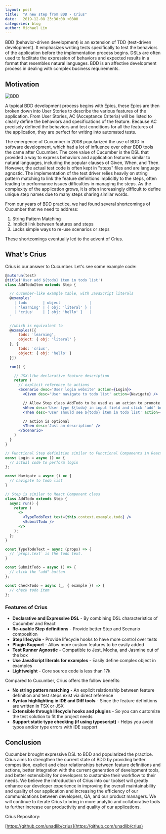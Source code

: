 ```yaml
---
layout: post
title:  "A new step from BDD - Crius"
date:   2019-12-08 23:30:00 +0800
categories: blog
author: Michael Lin
---
```


BDD (behavior-driven development) is an extension of TDD (test-driven development). It emphasizes writing tests specifically to test the behaviors of the application before the implementation process begins. DSLs are often used to facilitate the expression of behaviors and expected results in a format that resembles natural languages. BDD is an affective development process in dealing with complex business requirements.

## Motivation

![BDD](/integration-blog/assets/2019-12-08-a-new-step-from-bdd-crius/bdd.png)

A typical BDD development process begins with Epics, these Epics are then broken down into User Stories to describe the various features of the application. From User Stories, AC (Acceptance Criteria) will be listed to clearly define the behaviors and specifications of the feature. Because AC precisely defined the behaviors and test conditions for all the features of the application, they are perfect for writing into automated tests.

The emergence of Cucumber in 2008 popularized the use of BDD in software development, which had a lot of influence over other BDD tools the came after Cucumber. The core value of Cucumber is the DSL that provided a way to express behaviors and application features similar to natural languages, including the popular clauses of Given, When, and Then. However, the actual test code is often kept in "steps" files and are language agnostic. The implementation of the test driver relies heavily on string pattern matching to link the feature definitions implicitly to the steps, often leading to performance issues difficulties in managing the steps. As the complexity of the application grows, it is often increasingly difficult to define unique step names due to many steps sharing similar words.

From our years of BDD practice, we had found several shortcomings of Cucumber that we need to address:

1. String Pattern Matching
2. Implicit link between features and steps
3. Lacks simple ways to re-use scenarios or steps

These shortcomings eventually led to the advent of Crius.

## What's Crius

Crius is our answer to Cucumber. Let's see some example code:

```jsx
@autorun(test)
@title('User add ${todo} item in todo list')
class AddTodoItem extends Step {

  // cucumber-like example table, with JavaScript literals
  @examples`
    | todo       | object             |
    | 'learning' | { obj: 'literal' } |
    | 'crius'    | { obj: 'hello' }   |
  `

  //which is equivalent to
  @examples([{
      todo: 'learning',
      object: { obj: 'literal' }
  }, {
      todo: 'crius',
      object: { obj: 'hello' }
  }])

  run() {

    // JSX-like declarative feature description
    return (
      // explicit reference to actions
      <Scenario desc='User login website' action={Login}>
        <Given desc='User navigate to todo list' action={Navigate} />

        // Allow Step class AddTodo to be used as an action to promote re-use
        <When desc='User type ${todo} in input field and click "add" button' action={AddTodo} />
        <Then desc='User should see ${todo} item in todo list' action={CheckTodo} />

        // action is optional
        <Then desc='Just an description' />
      </Scenario>
    )
  }
}

// Functional Step definition similar to Functional Components in React
const Login = async () => {
  // actual code to perform login
};

const Navigate = async () => {
  // navigate to todo list
}

// Step is similar to React Component class
class AddTodo extends Step {
  async run() {
    return (
      <>
        <TypeTodoText text={this.context.example.todo} />
        <SubmitTodo />
      </>
    );
  };
}

const TypeTodoText = async (props) => {
  // `props.text` is the todo text.
}

const SubmitTodo = async () => {
  // click the "add" button
};

const CheckTodo = async (_, { example }) => {
  // check todo item
};
```

### Features of Crius

* **Declarative and Expressive DSL** - By combining DSL characteristics of Cucumber and React
* **Re-usable Step definitions** - Provide better Step and Scenario composition
* **Step lifecycle** - Provide lifecycle hooks to have more control over tests
* **Plugin Support** - Allow more custom features to be easily added
* **Test Runner Agnostic** - Compatible to Jest, Mocha, and Jasmine out of the box
* **Use JavaScript literals for examples** - Easily define complex object in examples
* **Lightweight** - Core source code is less than 17k

Compared to Cucumber, Crius offers the follow benefits:

* **No string pattern matching** - An explicit relationship between feature definition and test steps exist via direct reference
* **Syntax highlighting in IDE and Diff tools** - Since the feature definitions are written in TSX or JSX
* **Extensible through lifecycle hooks and plugins** - So you can customize the test solution to fit the project needs
* **Support static type checking (if using typescript)** - Helps you avoid typos and/or type errors with IDE support


## Conclusion

Cucumber brought expressive DSL to BDD and popularized the practice. Crius aims to strengthen the current state of BDD by providing better composition, explicit and clear relationships between feature definitions and actions, better integration with the current generation of development tools, and better extensibility for developers to customize their workflow to their needs. We believe the introduction of Crius into our toolset will greatly enhance our developer experience in improving the overall maintainability and quality of our application and increasing the efficiency of our communications between developers, QA, and our product managers. We will continue to iterate Crius to bring in more analytic and collaborative tools to further increase our productivity and quality of our applications.

Crius Repository:

[https://github.com/unadlib/crius](https://github.com/unadlib/crius)
